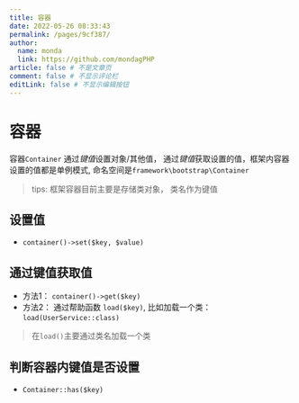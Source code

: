 ```yaml
---
title: 容器
date: 2022-05-26 08:33:43
permalink: /pages/9cf387/
author: 
  name: monda
  link: https://github.com/mondagPHP
article: false # 不是文章页
comment: false # 不显示评论栏
editLink: false # 不显示编辑按钮
---
```

# 容器

容器`Container` 通过*键值*设置对象/其他值， 通过*键值*获取设置的值，框架内容器设置的值都是单例模式, 命名空间是`framework\bootstrap\Container`
> tips: 框架容器目前主要是存储类对象， 类名作为键值

## 设置值

- `container()->set($key, $value)`

## 通过键值获取值

- 方法1： `container()->get($key)`
- 方法2： 通过帮助函数 `load($key)`, 比如加载一个类：`load(UserService::class)`

> 在`load()`主要通过类名加载一个类

## 判断容器内键值是否设置

- `Container::has($key)`
